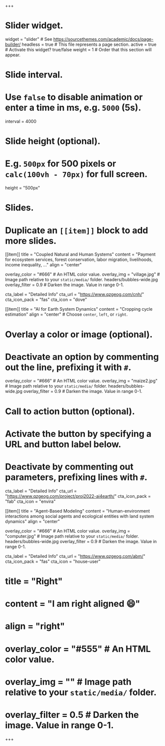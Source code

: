 +++
# Slider widget.
widget = "slider"  # See https://sourcethemes.com/academic/docs/page-builder/
headless = true  # This file represents a page section.
active = true  # Activate this widget? true/false
weight = 1  # Order that this section will appear.

# Slide interval.
# Use `false` to disable animation or enter a time in ms, e.g. `5000` (5s).
interval = 4000

# Slide height (optional).
# E.g. `500px` for 500 pixels or `calc(100vh - 70px)` for full screen.
height = "500px"

# Slides.
# Duplicate an `[[item]]` block to add more slides.

[[item]]
  title = "Coupled Natural and Human Systems"
  content = "Payment for ecosystem services, forest conservation, labor migration, livelihoods, income inequality, ..."
  align = "center"

  overlay_color = "#666"  # An HTML color value.
  overlay_img = "village.jpg"  # Image path relative to your `static/media/` folder. headers/bubbles-wide.jpg
  overlay_filter = 0.9  # Darken the image. Value in range 0-1.

  cta_label = "Detailed Info"
  cta_url = "https://www.qzgeog.com/cnh/"
  cta_icon_pack = "fas"
  cta_icon = "dove"

[[item]]
  title = "AI for Earth System Dynamics"
  content = "Cropping cycle estimation"
  align = "center"  # Choose `center`, `left`, or `right`.

  # Overlay a color or image (optional).
  #   Deactivate an option by commenting out the line, prefixing it with `#`.
  overlay_color = "#666"  # An HTML color value.
  overlay_img = "maize2.jpg"  # Image path relative to your `static/media/` folder. headers/bubbles-wide.jpg
  overlay_filter = 0.9  # Darken the image. Value in range 0-1.

  # Call to action button (optional).
  #   Activate the button by specifying a URL and button label below.
  #   Deactivate by commenting out parameters, prefixing lines with `#`.
  cta_label = "Detailed Info"
  cta_url = "https://www.qzgeog.com/project/proj2022-ai4earth/"
  cta_icon_pack = "fab"
  cta_icon = "envira"

[[item]]
  title = "Agent-Based Modeling"
  content = "Human-environment interactions among social agents and ecological entities with land system dynamics"
  align = "center"

  overlay_color = "#666"  # An HTML color value.
  overlay_img = "computer.jpg"  # Image path relative to your `static/media/` folder. headers/bubbles-wide.jpg
  overlay_filter = 0.9  # Darken the image. Value in range 0-1.

  cta_label = "Detailed Info"
  cta_url = "https://www.qzgeog.com/abm/"
  cta_icon_pack = "fas"
  cta_icon = "house-user"
  
#  title = "Right"
#  content = "I am right aligned :smile:"
#  align = "right"
#
#  overlay_color = "#555"  # An HTML color value.
#  overlay_img = ""  # Image path relative to your `static/media/` folder.
#  overlay_filter = 0.5  # Darken the image. Value in range 0-1.
+++
